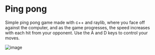 # Ping pong

Simple ping pong game made with c++ and raylib, where you face off against the computer, 
and as the game progresses, the speed increases with each hit from your opponent. 
Use the A and D keys to control your moves.

![image](https://github.com/PirinenAO/raylib-pingpong/assets/119351375/944039a0-9f3b-4727-87f7-c215fa2c3dd6)


